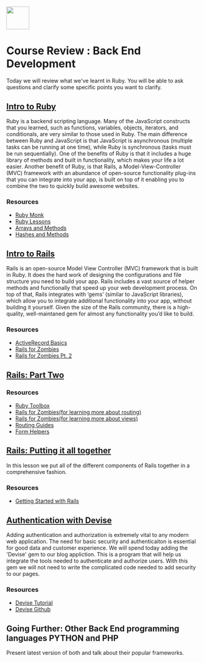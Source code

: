 # <img src="https://cloud.githubusercontent.com/assets/8397980/19818474/bd21af4c-9d04-11e6-8df6-1ed154718dce.png" height="60">

# Course Review : Back End Development
Today we will review what we've learnt in Ruby. You will be able to ask questions and clarify some specific points you want to clarify.

## <a href="https://github.com/product-school/ruby-lesson">Intro to Ruby</a>

Ruby is a backend scripting language. Many of the JavaScript constructs that you learned, such as functions, variables, objects, iterators, and conditionals, are very similar to those used in Ruby. The main difference between Ruby and JavaScript is that JavaScript is asynchronous (multiple tasks can be running at one time), while Ruby is synchronous (tasks must be run sequentially). One of the benefits of Ruby is that it includes a huge library of methods and built in functionality, which makes your life a lot easier. Another benefit of Ruby, is that Rails, a Model-View-Controller (MVC) framework with an abundance of open-source functionality plug-ins that you can integrate into your app, is built on top of it enabling you to combine the two to quickly build awesome websites.

### Resources

- <a href="http://rubymonk.com/learning/books/1-ruby-primer">Ruby Monk</a>
- <a href="http://www.ruby-doc.org/core-2.2.0/">Ruby Lessons</a>
- <a href="http://www.ruby-doc.org/core-2.2.0/Array.html">Arrays and Methods</a>
- <a href="http://www.ruby-doc.org/core-2.2.0/Hash.html">Hashes and Methods</a>

## <a href="https://github.com/product-school/rails-lesson">Intro to Rails</a>

Rails is an open-source Model View Controller (MVC) framework that is built in Ruby. It does the hard work of designing the configurations and file structure you need to build your app. Rails includes a vast source of helper methods and functionally that speed up your web development process. On top of that, Rails integrates with ‘gems’ (similar to JavaScript libraries), which allow you to integrate additional functionality into your app, without building it yourself. Given the size of the Rails community, there is a high-quality, well-maintaned gem for almost any functionality you’d like to build.

### Resources

- <a href="http://edgeguides.rubyonrails.org/active_record_basics.html">ActiveRecord Basics</a>
- <a href="http://railsforzombies.org/levels/1">Rails for Zombies</a>
- <a href="http://railsforzombies.org/levels/2">Rails for Zombies Pt. 2</a>

## <a href="https://github.com/product-school/rails-pt2-lesson">Rails: Part Two</a>

### Resources

- <a href="https://www.ruby-toolbox.com/">Ruby Toolbox</a>
- <a href="https://www.codeschool.com/courses/rails-for-zombies-redux">Rails for Zombies(for learning more about routing)</a>
- <a href="https://www.codeschool.com/courses/rails-for-zombies-redux">Rails for Zombies(for learning more about views)</a>
- <a href="http://guides.rubyonrails.org/routing.html">Routing Guides</a>
- <a href="http://guides.rubyonrails.org/form_helpers.html">Form Helpers</a>

## <a href="https://github.com/product-school/rails-putting-it-all-together">Rails: Putting it all together</a>

In this lesson we put all of the different components of Rails together in a comprehensive fashion.

### Resources

- <a href="http://guides.rubyonrails.org/getting_started.html">Getting Started with Rails</a>

## <a href="https://github.com/product-school/rails-devise">Authentication with Devise</a>

Adding authentication and authorization is extremely vital to any modern web application. The need for basic security and authenticaiton is essential for good data and customer experience. We will spend today adding the 'Devise' gem to our blog appliction. This is a program that will help us integrate the tools needed to authenticate and authorize users. With this gem we will not need to write the complicated code needed to add security to our pages.

### Resources

- <a href="http://www.korenlc.com/rails-tutorial-authentication-with-devise/">Devise Tutorial</a>
- <a href="https://github.com/plataformatec/devise">Devise Github</a>


## Going Further: Other Back End programming languages PYTHON and PHP

Present latest version of both and talk about their popular frameworks.
